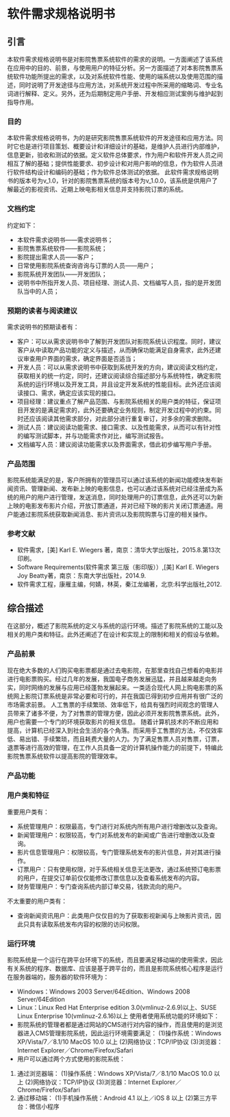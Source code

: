 # 软件需求规格说明书

## 引言

本软件需求规格说明书是对影院售票系统软件的需求的说明。一方面阐述了该系统在应用中的目的、前景，与使用用户的特征分析。另一方面描述了对本影院售票系统软件功能所提出的需求，以及对系统软件性能、使用的端系统以及使用范围的描述，同时说明了开发途径与应用方法，对系统开发过程中所采用的缩略词、专业名词进行解释、定义。另外，还为后期制定用户手册、开发相应测试案例与维护起到指导作用。

### 目的

本软件需求规格说明书，为的是研究影院售票系统软件的开发途径和应用方法。同时它也是进行项目策划、概要设计和详细设计的基础，是维护人员进行内部维护，信息更新，验收和测试的依据。定义软件总体要求，作为用户和软件开发人员之间相互了解的基础；提供性能要求、初步设计和对用户影响的信息，作为软件人员进行软件结构设计和编码的基础；作为软件总体测试的依据。
此软件需求规格说明书的版本号为v_1.0，针对的影院售票系统的版本号为v_1.0.0，该系统是供用户了解最近的影视资讯、近期上映电影相关信息并支持影院订票的系统。

### 文档约定

约定如下：
* 本软件需求说明书——需求说明书；
* 影院售票系统软件——影院系统；
* 影院提出需求人员——客户；
* 日常使用影院系统查询咨询与订票的人员——用户；
* 影院系统开发团队——开发团队；
* 说明书中所指开发人员、项目经理、测试人员、文档编写人员，指的是开发团队当中的人员；

### 预期的读者与阅读建议

需求说明书的预期读者有：
* 客户：可以从需求说明书中了解到开发团队对影院系统认识程度。同时，建议客户从中读取产品功能的定义与描述，从而确保功能满足自身需求，此外还建议审查用户界面的需求，确定界面是否适当；
* 开发人员：可以从需求说明书中获取到系统开发的方向，建议阅读文档约定，获取相关的统一约定，同时，还建议阅读综合描述部分与系统特性，确定影院系统的运行环境以及开发工具，并且设定开发系统的性能目标。此外还应该阅读接口、需求，确定应该实现的接口。
* 项目经理：建议重点了解产品范围、与影院系统相关的用户类的特征，保证项目开发的是满足需求的，此外还要确定业务规则，制定开发过程中的约束。同时还应该阅读其他需求部分，对此部分进行重复审订，对多余的需求删除。
* 测试人员：建议阅读功能需求、接口需求、以及性能需求，从而可以有针对性的编写测试脚本，并与功能需求作对比，编写测试报告。
* 文档编写人员：建议阅读功能需求以及界面需求，借此初步编写用户手册。

### 产品范围

影院系统能满足的是，客户所拥有的管理员可以通过该系统的新闻功能模块发布新闻资讯、管理新闻、发布新上映的电影信息，也可以通过该系统对已经注册成为系统的用户的用户进行管理，发送消息，同时处理用户的订票信息，此外还可以为新上映的电影发布影片介绍，开放订票通道，并对已经下映的影片关闭订票通道。用户能通过影院系统获取新闻消息、影片资讯以及影院购票与订座的相关操作。

### 参考文献

* 软件需求，[美] Karl E. Wiegers 著，南京：清华大学出版社，2015.8.第13次印刷。
* Software Requirements(软件需求  第三版（影印版））,[美] Karl E. Wiegers Joy Beatty著，南京：东南大学出版社，2014.9.
* 软件需求工程，康雁主编，何婧，林英，秦江龙编著，北京:科学出版社,2012.

## 综合描述

在这部分，概述了影院系统的定义与系统的运行环境。描述了影院系统的工能以及相关的用户类和特征。此外还阐述了在设计和实现上的限制和相关的假设与依赖。

### 产品前景

现在绝大多数的人们购买电影票都是通过去电影院，在那里查找自己想看的电影并进行电影票购买。经过几年的发展，我国电子商务发展迅猛，并且越来越走向务实，同时网络的发展与应用已经蓬勃发展起来。一类适合现代人网上购电影票的系统网上影院订票系统是非常必要和可行的，并在我国已得到初步应用并有很广泛的市场需求前景。
人工售票的手续繁琐、效率低下，给具有强烈时间观念的管理人员带来了诸多不便，为了对售票的管理方便，因此必须开发影院售票系统。此外，用户也需要一个专门的环境获取影片的相关信息。
随着计算机技术的不断应用和提高，计算机已经深入到社会生活的各个角落。而采用手工售票的方法，不仅效率低、易出错、手续繁琐，而且耗费大量的人力。为了满足售票人员对售票，订票，退票等进行高效的管理，在工作人员具备一定的计算机操作能力的前提下，特编此影院售票系统软件以提高影院的管理效率。

### 产品功能

### 用户类和特征

重要用户类有：
* 系统管理用户：权限最高，专门进行对系统内所有用户进行增删改以及查询。
* 新闻管理用户：权限较高，专门对系统发布的新闻或广告进行增删改以及查询。
* 影片信息管理用户：权限较高，专门管理系统发布的影片信息，并对其进行操作。
* 订票用户：只有使用权限，对于系统相关信息无法更改，通过系统预订电影票的用户，在提交订单前仅仅能修改订票信息以及查看系统发布的内容。
* 财务管理用户：专门查询系统内部订单交易，钱款流向的用户。

不太重要的用户类有：
* 查询新闻资讯用户：此类用户仅仅目的为了获取影视新闻与上映影片资讯，因此只具有读取系统发布内容的权限的访问权限。

### 运行环境

影院系统是一个运行在跨平台环境下的系统，而且要满足移动端的使用需求，因此有关系统的程序、数据库、应该是基于跨平台的，而且是影院系统核心程序是运行在服务器端的，服务器的软件环境为：
* Windows：Windows 2003 Server/64Edition、Windows 2008 Server/64Edition  
* Linux：Linux Red Hat Enterprise edition 3.0(vmlinuz-2.6.9)以上、SUSE Linux Enterprise 10(vmlinuz-2.6.16)以上
使用者使用系统功能的环境如下：
* 影院系统的管理者都是通过网站的CMS进行对内容的操作，而且使用的是浏览器进入CMS管理影院系统，因此运行环境需要满足：
(1)操作系统：Windows XP/Vista/7／8.1/10 MacOS 10.0 以上
(2)网络协议：TCP/IP协议
(3)浏览器：Internet Explorer／Chrome/Firefox/Safari
* 用户可以通过两个方式使用的影院系统：
1. 通过浏览器端：
(1)操作系统：Windows XP/Vista/7／8.1/10 MacOS 10.0 以上
(2)网络协议：TCP/IP协议
(3)浏览器：Internet Explorer／Chrome/Firefox/Safari
2. 通过移动端：
(1)手机操作系统：Android 4.1 以上／iOS 8 以上
(2)第三方平台：微信小程序
